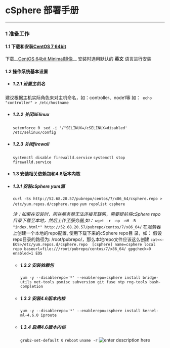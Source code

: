 # cSphere 部署手册 
******************************************************************

### 1 准备工作
 #### 1.1 下载和安装[CentOS 7 64bit](http://mirrors.aliyun.com/centos/7/isos/x86_64/CentOS-7-x86_64-Minimal-1611.iso) 

下载__[CentOS 64bit Minimal镜像](http://mirrors.aliyun.com/centos/7/isos/x86_64/CentOS-7-x86_64-Minimal-1611.iso)__  安装时选用默认的 __英文__ 语言进行安装
#### 1.2 操作系统基本设置
 
 * ##### 1.2.1 设置主机名
  建议根据主机实际角色来对主机命名，如：controller、node1等
  如：``` echo "controller" > /etc/hostname```
* ##### 1.2.2 关闭SElinux
    
  ```setenforce 0 ``` 
  ``` sed -i '/^SELINUX=/cSELINUX=disabled' /etc/selinux/config ```
      
* ##### 1.2.3 关闭firewall
  ``` systemctl disable firewalld.service ```
  ``` systemctl stop firewalld.service ```
* #### 1.3 安装相关依赖包和4.6版本内核
    
* ##### 1.3.1 安装cSphere yum源
  ``` curl -Ss http://52.68.20.57/pubrepo/centos/7/x86_64/csphere.repo > /etc/yum.repos.d/csphere.repo ```
  ``` yum repolist csphere ```
           
  *注：如果在安装时，所在服务器无法连接互联网，需要提前将cSphere repo目录下载至本地，然后上传至服务器,如：* 
   ``` wget -r -np -nH -R "index.html*" http://52.68.20.57/pubrepo/centos/7/x86_64/ ```
       在服务器上创建一个本地的repo配置, 使用下载下来的cSphere repo目  录，如：   假设repo目录的路径为:  /root/pubrepo/，那么本地repo文件应该这么创建
             ``` cat<<-EOS>/etc/yum.repos.d/csphere.repo 
              [csphere]
              name=csphere local repo
              baseurl=file:///root/pubrepo/centos/7/x86_64/
              gpgcheck=0
              enabled=1
              EOS
              ```
     * ##### 1.3.2 安装依赖包
       ``` yum -y --disablerepo='*' --enablerepo=csphere install bridge-utils net-tools psmisc subversion git fuse ntp rng-tools bash-completion ```
    * ##### 1.3.3 安装4.6版本内核
         ``` yum -y --disablerepo='*' --enablerepo=csphere install kernel-ml-4.6.0 iproute ```
         
     * ##### 1.3.4 启用4.6版本内核
          ``` grub2-set-default 0 ```
          ``` reboot ```
          ``` uname -r ```
      ![enter description here][1]
         


  [1]: ./images/4.6%E5%86%85%E6%A0%B8.png "4.6内核.png"
  
               